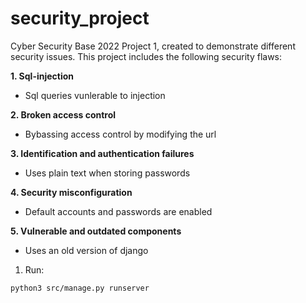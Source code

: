 # security_project

Cyber Security Base 2022 Project 1, created to demonstrate different security issues.
This project includes the following security flaws:

**1. Sql-injection**
- Sql queries vunlerable to injection

**2. Broken access control**
- Bybassing access control by modifying the url

**3. Identification and authentication failures**
- Uses plain text when storing passwords

**4. Security misconfiguration**
- Default accounts and passwords are enabled

**5. Vulnerable and outdated components** 
- Uses an old version of django

1. Run:
```bash
python3 src/manage.py runserver
```
